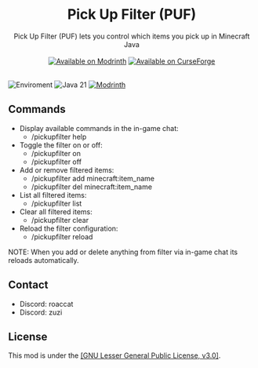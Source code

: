 <div align="center"><h1>Pick Up Filter (PUF)</h1></div>
<div align="center">Pick Up Filter (PUF) lets you control which items you pick up in Minecraft Java</div>
<div><br></div>
<div align="center">
  <a href="https://modrinth.com/mod/pick-up-filter"><img src="https://cdn.jsdelivr.net/npm/@intergrav/devins-badges@3/assets/cozy/available/modrinth_vector.svg" alt="Available on Modrinth" /></a>
  <a href="https://www.curseforge.com/minecraft/mc-mods"><img src="  https://cdn.jsdelivr.net/npm/@intergrav/devins-badges@3/assets/cozy/available/curseforge_vector.svg" alt="Available on CurseForge" /></a>
</div>
<div><br></div>

![Enviroment](https://img.shields.io/badge/Enviroment-Client%20&%20Server-purple)
![Java 21](https://img.shields.io/badge/Language-Java%2021-orange)
[![Modrinth](https://img.shields.io/modrinth/dt/9VTOF9VP?color=00AF5C&label=downloads&logo=modrinth)](https://modrinth.com/mod/pick-up-filter)

## Commands

- Display available commands in the in-game chat:
    - /pickupfilter help
- Toggle the filter on or off:
    - /pickupfilter on
    - /pickupfilter off
- Add or remove filtered items:
    - /pickupfilter add minecraft:item_name
    - /pickupfilter del minecraft:item_name
- List all filtered items:
    - /pickupfilter list
- Clear all filtered items:
    - /pickupfilter clear
- Reload the filter configuration:
    - /pickupfilter reload

NOTE: When you add or delete anything from filter via in-game chat its reloads automatically.

## Contact
- Discord: roaccat
- Discord: zuzi

## License

This mod is under the [[GNU Lesser General Public License, v3.0]](https://github.com/roaccat/pick-up-filter/blob/main/LICENSE).
